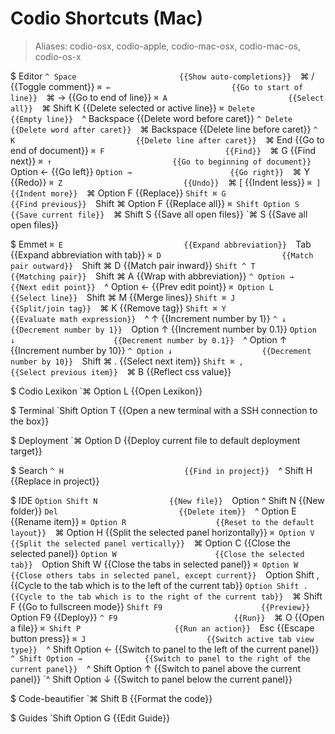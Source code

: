 # Codio Shortcuts (Mac)

> Aliases: codio-osx, codio-apple, codio-mac-osx, codio-mac-os, codio-os-x

$ Editor
    `^ Space                       {{Show auto-completions}} 
    `⌘ /                           {{Toggle comment}} 
    `⌘ ←                           {{Go to start of line}} 
    `⌘ →                           {{Go to end of line}} 
    `⌘ A                           {{Select all}} 
    `⌘ Shift K                     {{Delete selected or active line}} 
    `⌘ Delete                      {{Empty line}} 
    `^ Backspace                   {{Delete word before caret}} 
    `^ Delete                      {{Delete word after caret}} 
    `⌘ Backspace                   {{Delete line before caret}} 
    `^ K                           {{Delete line after caret}} 
    `⌘ End                         {{Go to end of document}} 
    `⌘ F                           {{Find}} 
    `⌘ G                           {{Find next}} 
    `⌘ ↑                           {{Go to beginning of document}} 
    `Option ←                      {{Go left}} 
    `Option →                      {{Go right}} 
    `⌘ Y                           {{Redo}} 
    `⌘ Z                           {{Undo}} 
    `⌘ [                           {{Indent less}} 
    `⌘ ]                           {{Indent more}} 
    `⌘ Option F                    {{Replace}} 
    `Shift ⌘ G                     {{Find previous}} 
    `Shift ⌘ Option F              {{Replace all}} 
    `⌘ Shift Option S              {{Save current file}} 
    `⌘ Shift S                     {{Save all open files}} 
    `⌘ S                           {{Save all open files}} 

$ Emmet
    `⌘ E                           {{Expand abbreviation}} 
    `Tab                           {{Expand abbreviation with tab}} 
    `⌘ D                           {{Match pair outward}} 
    `Shift ⌘ D                     {{Match pair inward}} 
    `Shift ^ T                     {{Matching pair}} 
    `Shift ⌘ A                     {{Wrap with abbreviation}} 
    `^ Option →                    {{Next edit point}} 
    `^ Option ←                    {{Prev edit point}} 
    `⌘ Option L                    {{Select line}} 
    `Shift ⌘ M                     {{Merge lines}} 
    `Shift ⌘ J                     {{Split/join tag}} 
    `⌘ K                           {{Remove tag}} 
    `Shift ⌘ Y                     {{Evaluate math expression}} 
    `^ ↑                           {{Increment number by 1}} 
    `^ ↓                           {{Decrement number by 1}} 
    `Option ↑                      {{Increment number by 0.1}} 
    `Option ↓                      {{Decrement number by 0.1}} 
    `^ Option ↑                    {{Increment number by 10}} 
    `^ Option ↓                    {{Decrement number by 10}} 
    `Shift ⌘ .                     {{Select next item}} 
    `Shift ⌘ ,                     {{Select previous item}} 
    `⌘ B                           {{Reflect css value}} 

$ Codio Lexikon
    `⌘ Option L                    {{Open Lexikon}} 

$ Terminal
    `Shift Option T                {{Open a new terminal with a SSH connection to the box}} 

$ Deployment
    `⌘ Option D                    {{Deploy current file to default deployment target}} 

$ Search
    `^ H                           {{Find in project}} 
    `^ Shift H                     {{Replace in project}} 

$ IDE
    `Option Shift N                {{New file}} 
    `Option ^ Shift N              {{New folder}} 
    `Del                           {{Delete item}} 
    `^ Option E                    {{Rename item}} 
    `⌘ Option R                    {{Reset to the default layout}} 
    `⌘ Option H                    {{Split the selected panel horizontally}} 
    `⌘ Option V                    {{Split the selected panel vertically}} 
    `⌘ Option C                    {{Close the selected panel}} 
    `Option W                      {{Close the selected tab}} 
    `Option Shift W                {{Close the tabs in selected panel}} 
    `⌘ Option W                    {{Close others tabs in selected panel, except current}} 
    `Option Shift ,                {{Cycle to the tab which is to the left of the current tab}} 
    `Option Shift .                {{Cycle to the tab which is to the right of the current tab}} 
    `⌘ Shift F                     {{Go to fullscreen mode}} 
    `Shift F9                      {{Preview}} 
    `Option F9                     {{Deploy}} 
    `^ F9                          {{Run}} 
    `⌘ O                           {{Open a file}} 
    `⌘ Shift P                     {{Run an action}} 
    `Esc                           {{Escape button press}} 
    `⌘ J                           {{Switch active tab view type}} 
    `^ Shift Option ←              {{Switch to panel to the left of the current panel}} 
    `^ Shift Option →              {{Switch to panel to the right of the current panel}} 
    `^ Shift Option ↑              {{Switch to panel above the current panel}} 
    `^ Shift Option ↓              {{Switch to panel below the current panel}} 

$ Code-beautifier
    `⌘ Shift B                     {{Format the code}} 

$ Guides
    `Shift Option G                {{Edit Guide}} 

